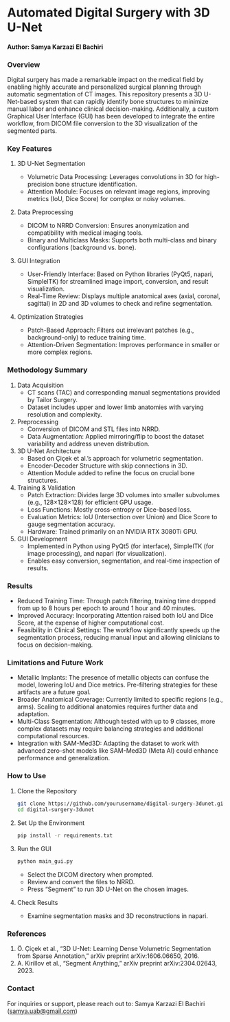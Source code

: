 <h1>Automated Digital Surgery with 3D U-Net</h1>

<h4>Author: Samya Karzazi El Bachiri</h4>

<h3>Overview</h3>

Digital surgery has made a remarkable impact on the medical field by enabling highly accurate and personalized surgical planning through automatic segmentation of CT images. This repository presents a 3D U-Net-based system that can rapidly identify bone structures to minimize manual labor and enhance clinical decision-making. Additionally, a custom Graphical User Interface (GUI) has been developed to integrate the entire workflow, from DICOM file conversion to the 3D visualization of the segmented parts.

<h3>Key Features</h3>

1.	3D U-Net Segmentation
	- Volumetric Data Processing: Leverages convolutions in 3D for high-precision bone structure identification.
	- Attention Module: Focuses on relevant image regions, improving metrics (IoU, Dice Score) for complex or noisy volumes.
  
2.	Data Preprocessing
   	- DICOM to NRRD Conversion: Ensures anonymization and compatibility with medical imaging tools.
	- Binary and Multiclass Masks: Supports both multi-class and binary configurations (background vs. bone).
  
3.	GUI Integration
	- User-Friendly Interface: Based on Python libraries (PyQt5, napari, SimpleITK) for streamlined image import, conversion, and result visualization.
	- Real-Time Review: Displays multiple anatomical axes (axial, coronal, sagittal) in 2D and 3D volumes to check and refine segmentation.
4.	Optimization Strategies
	- Patch-Based Approach: Filters out irrelevant patches (e.g., background-only) to reduce training time.
	- Attention-Driven Segmentation: Improves performance in smaller or more complex regions.

<h3>Methodology Summary</h3>

1.	Data Acquisition
   	- CT scans (TAC) and corresponding manual segmentations provided by Tailor Surgery.
	- Dataset includes upper and lower limb anatomies with varying resolution and complexity.
3.	Preprocessing
	- Conversion of DICOM and STL files into NRRD.
	- Data Augmentation: Applied mirroring/flip to boost the dataset variability and address uneven distribution.
4.	3D U-Net Architecture
	- Based on Çiçek et al.’s approach for volumetric segmentation.
	- Encoder-Decoder Structure with skip connections in 3D.
	- Attention Module added to refine the focus on crucial bone structures.
5.	Training & Validation
	- Patch Extraction: Divides large 3D volumes into smaller subvolumes (e.g., 128×128×128) for efficient GPU usage.
	- Loss Functions: Mostly cross-entropy or Dice-based loss.
	- Evaluation Metrics: IoU (Intersection over Union) and Dice Score to gauge segmentation accuracy.
	- Hardware: Trained primarily on an NVIDIA RTX 3080Ti GPU.
6.	GUI Development
	- Implemented in Python using PyQt5 (for interface), SimpleITK (for image processing), and napari (for visualization).
	- Enables easy conversion, segmentation, and real-time inspection of results.

<h3>Results</h3>

- Reduced Training Time: Through patch filtering, training time dropped from up to 8 hours per epoch to around 1 hour and 40 minutes.
- Improved Accuracy: Incorporating Attention raised both IoU and Dice Score, at the expense of higher computational cost.
- Feasibility in Clinical Settings: The workflow significantly speeds up the segmentation process, reducing manual input and allowing clinicians to focus on decision-making.

<h3>Limitations and Future Work</h3>

- Metallic Implants: The presence of metallic objects can confuse the model, lowering IoU and Dice metrics. Pre-filtering strategies for these artifacts are a future goal.
- Broader Anatomical Coverage: Currently limited to specific regions (e.g., arms). Scaling to additional anatomies requires further data and adaptation.
- Multi-Class Segmentation: Although tested with up to 9 classes, more complex datasets may require balancing strategies and additional computational resources.
- Integration with SAM-Med3D: Adapting the dataset to work with advanced zero-shot models like SAM-Med3D (Meta AI) could enhance performance and generalization.

<h3>How to Use</h3>

1.	Clone the Repository
	```bash
	git clone https://github.com/yourusername/digital-surgery-3dunet.git
	cd digital-surgery-3dunet
	```
2.	Set Up the Environment
	```bash
	pip install -r requirements.txt
	```
3.	Run the GUI
	 ```bash
	python main_gui.py
	```
	- Select the DICOM directory when prompted.
	- Review and convert the files to NRRD.
	- Press “Segment” to run 3D U-Net on the chosen images.

4.	Check Results
	- Examine segmentation masks and 3D reconstructions in napari.</li>

<h3>References</h3>

1.	Ö. Çiçek et al., “3D U-Net: Learning Dense Volumetric Segmentation from Sparse Annotation,” arXiv preprint arXiv:1606.06650, 2016.
2.	A. Kirillov et al., “Segment Anything,” arXiv preprint arXiv:2304.02643, 2023.

<h3>Contact</h3>

For inquiries or support, please reach out to: Samya Karzazi El Bachiri (samya.uab@gmail.com)
